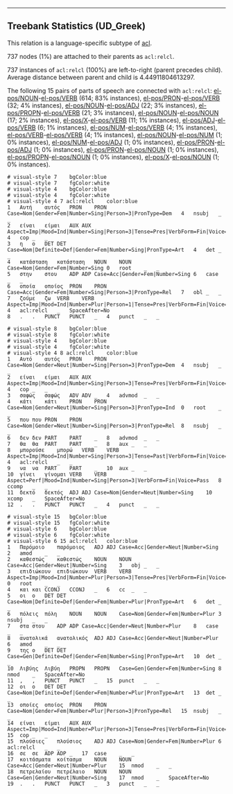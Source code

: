 

--------------------------------------------------------------------------------

## Treebank Statistics (UD_Greek)

This relation is a language-specific subtype of [acl]().

737 nodes (1%) are attached to their parents as `acl:relcl`.

737 instances of `acl:relcl` (100%) are left-to-right (parent precedes child).
Average distance between parent and child is 4.44911804613297.

The following 15 pairs of parts of speech are connected with `acl:relcl`: [el-pos/NOUN]()-[el-pos/VERB]() (614; 83% instances), [el-pos/PRON]()-[el-pos/VERB]() (32; 4% instances), [el-pos/NOUN]()-[el-pos/ADJ]() (22; 3% instances), [el-pos/PROPN]()-[el-pos/VERB]() (21; 3% instances), [el-pos/NOUN]()-[el-pos/NOUN]() (17; 2% instances), [el-pos/X]()-[el-pos/VERB]() (11; 1% instances), [el-pos/ADJ]()-[el-pos/VERB]() (6; 1% instances), [el-pos/NUM]()-[el-pos/VERB]() (4; 1% instances), [el-pos/VERB]()-[el-pos/VERB]() (4; 1% instances), [el-pos/NOUN]()-[el-pos/NUM]() (1; 0% instances), [el-pos/NUM]()-[el-pos/ADJ]() (1; 0% instances), [el-pos/PRON]()-[el-pos/ADJ]() (1; 0% instances), [el-pos/PRON]()-[el-pos/NOUN]() (1; 0% instances), [el-pos/PROPN]()-[el-pos/NOUN]() (1; 0% instances), [el-pos/X]()-[el-pos/NOUN]() (1; 0% instances).


~~~ conllu
# visual-style 7	bgColor:blue
# visual-style 7	fgColor:white
# visual-style 4	bgColor:blue
# visual-style 4	fgColor:white
# visual-style 4 7 acl:relcl	color:blue
1	Αυτή	αυτός	PRON	PRON	Case=Nom|Gender=Fem|Number=Sing|Person=3|PronType=Dem	4	nsubj	_	_
2	είναι	είμαι	AUX	AUX	Aspect=Imp|Mood=Ind|Number=Sing|Person=3|Tense=Pres|VerbForm=Fin|Voice=Pass	4	cop	_	_
3	η	ο	DET	DET	Case=Nom|Definite=Def|Gender=Fem|Number=Sing|PronType=Art	4	det	_	_
4	κατάσταση	κατάσταση	NOUN	NOUN	Case=Nom|Gender=Fem|Number=Sing	0	root	_	_
5	στην	στου	ADP	ADP	Case=Acc|Gender=Fem|Number=Sing	6	case	_	_
6	οποία	οποίος	PRON	PRON	Case=Acc|Gender=Fem|Number=Sing|Person=3|PronType=Rel	7	obl	_	_
7	ζούμε	ζω	VERB	VERB	Aspect=Imp|Mood=Ind|Number=Plur|Person=1|Tense=Pres|VerbForm=Fin|Voice=Act	4	acl:relcl	_	SpaceAfter=No
8	.	.	PUNCT	PUNCT	_	4	punct	_	_

~~~


~~~ conllu
# visual-style 8	bgColor:blue
# visual-style 8	fgColor:white
# visual-style 4	bgColor:blue
# visual-style 4	fgColor:white
# visual-style 4 8 acl:relcl	color:blue
1	Αυτό	αυτός	PRON	PRON	Case=Nom|Gender=Neut|Number=Sing|Person=3|PronType=Dem	4	nsubj	_	_
2	είναι	είμαι	AUX	AUX	Aspect=Imp|Mood=Ind|Number=Sing|Person=3|Tense=Pres|VerbForm=Fin|Voice=Pass	4	cop	_	_
3	σαφώς	σαφώς	ADV	ADV	_	4	advmod	_	_
4	κάτι	κάτι	PRON	PRON	Case=Nom|Gender=Neut|Number=Sing|Person=3|PronType=Ind	0	root	_	_
5	που	που	PRON	PRON	Case=Nom|Gender=Neut|Number=Sing|Person=3|PronType=Rel	8	nsubj	_	_
6	δεν	δεν	PART	PART	_	8	advmod	_	_
7	θα	θα	PART	PART	_	8	aux	_	_
8	μπορούσε	μπορώ	VERB	VERB	Aspect=Imp|Mood=Ind|Number=Sing|Person=3|Tense=Past|VerbForm=Fin|Voice=Act	4	acl:relcl	_	_
9	να	να	PART	PART	_	10	aux	_	_
10	γίνει	γίνομαι	VERB	VERB	Aspect=Perf|Mood=Ind|Number=Sing|Person=3|VerbForm=Fin|Voice=Pass	8	ccomp	_	_
11	δεκτό	δεκτός	ADJ	ADJ	Case=Nom|Gender=Neut|Number=Sing	10	xcomp	_	SpaceAfter=No
12	.	.	PUNCT	PUNCT	_	4	punct	_	_

~~~


~~~ conllu
# visual-style 15	bgColor:blue
# visual-style 15	fgColor:white
# visual-style 6	bgColor:blue
# visual-style 6	fgColor:white
# visual-style 6 15 acl:relcl	color:blue
1	Παρόμοιο	παρόμοιος	ADJ	ADJ	Case=Acc|Gender=Neut|Number=Sing	2	amod	_	_
2	καθεστώς	καθεστώς	NOUN	NOUN	Case=Acc|Gender=Neut|Number=Sing	3	obj	_	_
3	επιδιώκουν	επιδιώκουν	VERB	VERB	Aspect=Imp|Mood=Ind|Number=Plur|Person=3|Tense=Pres|VerbForm=Fin|Voice=Act	0	root	_	_
4	και	και	CCONJ	CCONJ	_	6	cc	_	_
5	οι	ο	DET	DET	Case=Nom|Definite=Def|Gender=Fem|Number=Plur|PronType=Art	6	det	_	_
6	πόλεις	πόλη	NOUN	NOUN	Case=Nom|Gender=Fem|Number=Plur	3	nsubj	_	_
7	στα	στου	ADP	ADP	Case=Acc|Gender=Neut|Number=Plur	8	case	_	_
8	ανατολικά	ανατολικός	ADJ	ADJ	Case=Acc|Gender=Neut|Number=Plur	6	amod	_	_
9	της	ο	DET	DET	Case=Gen|Definite=Def|Gender=Fem|Number=Sing|PronType=Art	10	det	_	_
10	Λιβύης	Λιβύη	PROPN	PROPN	Case=Gen|Gender=Fem|Number=Sing	8	nmod	_	SpaceAfter=No
11	,	,	PUNCT	PUNCT	_	15	punct	_	_
12	οι	ο	DET	DET	Case=Nom|Definite=Def|Gender=Fem|Number=Plur|PronType=Art	13	det	_	_
13	οποίες	οποίος	PRON	PRON	Case=Nom|Gender=Fem|Number=Plur|Person=3|PronType=Rel	15	nsubj	_	_
14	είναι	είμαι	AUX	AUX	Aspect=Imp|Mood=Ind|Number=Plur|Person=3|Tense=Pres|VerbForm=Fin|Voice=Pass	15	cop	_	_
15	πλούσιες	πλούσιος	ADJ	ADJ	Case=Nom|Gender=Fem|Number=Plur	6	acl:relcl	_	_
16	σε	σε	ADP	ADP	_	17	case	_	_
17	κοιτάσματα	κοίτασμα	NOUN	NOUN	Case=Acc|Gender=Neut|Number=Plur	15	nmod	_	_
18	πετρελαίου	πετρέλαιο	NOUN	NOUN	Case=Gen|Gender=Neut|Number=Sing	17	nmod	_	SpaceAfter=No
19	.	.	PUNCT	PUNCT	_	3	punct	_	_

~~~


